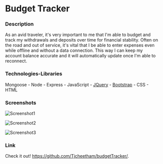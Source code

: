 # Budget Tracker

### Description
As an avid traveler, it's very important to me that I'm able to budget and track my withdrawals and deposits over time for financial stability. Often on the road and out of service, it's vital that I be able to enter expenses even while offline and without a data connection. This way I can keep my account balance accurate and it will automatically update once I'm able to reconnect.


### Technologies-Libraries
Mongoose - Node - Express - JavaScript - [JQuery](https://code.jquery.com/jquery-3.3.1.slim.min.js) - [Bootstrap](https://getbootstrap.com/) - CSS - HTML

### Screenshots

![Screenshot1](public/images/Index1.png)

![Screenshot2](public/images/Index2.png)

![Screenshot3](public/images/Workouts1.png)

### Link
Check it out!
https://github.com/Tjcheetham/budgetTracker/.

